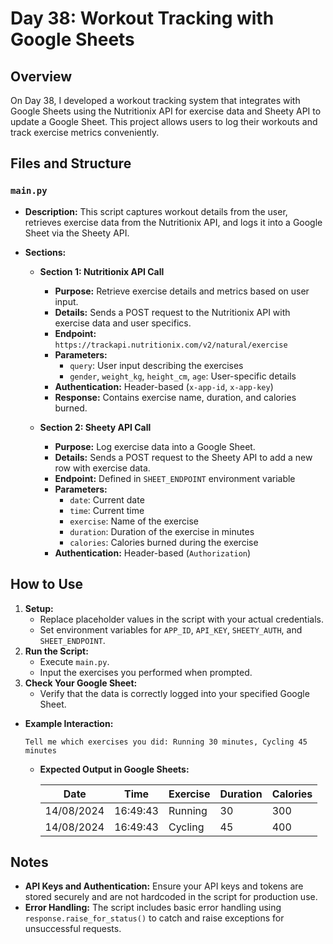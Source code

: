 # Day 38: Workout Tracking with Google Sheets

## Overview
On Day 38, I developed a workout tracking system that integrates with Google Sheets using the Nutritionix API for exercise data and Sheety API to update a Google Sheet. This project allows users to log their workouts and track exercise metrics conveniently.

## Files and Structure

### `main.py`
- **Description:** This script captures workout details from the user, retrieves exercise data from the Nutritionix API, and logs it into a Google Sheet via the Sheety API.

- **Sections:**
  - **Section 1: Nutritionix API Call**
    - **Purpose:** Retrieve exercise details and metrics based on user input.
    - **Details:** Sends a POST request to the Nutritionix API with exercise data and user specifics.
    - **Endpoint:** `https://trackapi.nutritionix.com/v2/natural/exercise`
    - **Parameters:**
      - `query`: User input describing the exercises
      - `gender`, `weight_kg`, `height_cm`, `age`: User-specific details
    - **Authentication:** Header-based (`x-app-id`, `x-app-key`)
    - **Response:** Contains exercise name, duration, and calories burned.

  - **Section 2: Sheety API Call**
    - **Purpose:** Log exercise data into a Google Sheet.
    - **Details:** Sends a POST request to the Sheety API to add a new row with exercise data.
    - **Endpoint:** Defined in `SHEET_ENDPOINT` environment variable
    - **Parameters:**
      - `date`: Current date
      - `time`: Current time
      - `exercise`: Name of the exercise
      - `duration`: Duration of the exercise in minutes
      - `calories`: Calories burned during the exercise
    - **Authentication:** Header-based (`Authorization`)

## How to Use
  1. **Setup:**
     - Replace placeholder values in the script with your actual credentials.
     - Set environment variables for `APP_ID`, `API_KEY`, `SHEETY_AUTH`, and `SHEET_ENDPOINT`.
  2. **Run the Script:**
     - Execute `main.py`.
     - Input the exercises you performed when prompted.
  3. **Check Your Google Sheet:**
     - Verify that the data is correctly logged into your specified Google Sheet.

- **Example Interaction:**
  ```
  Tell me which exercises you did: Running 30 minutes, Cycling 45 minutes
  ```

  - **Expected Output in Google Sheets:**
    
    | Date       | Time     | Exercise | Duration | Calories |
    |------------|----------|----------|----------|----------|
    | 14/08/2024 | 16:49:43 | Running  | 30       | 300      |
    | 14/08/2024 | 16:49:43 | Cycling  | 45       | 400      |
   

## Notes
- **API Keys and Authentication:** Ensure your API keys and tokens are stored securely and are not hardcoded in the script for production use.
- **Error Handling:** The script includes basic error handling using `response.raise_for_status()` to catch and raise exceptions for unsuccessful requests.
